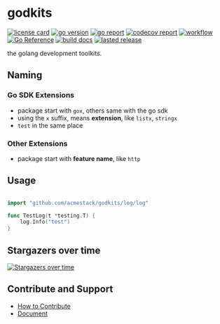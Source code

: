 # godkits

[![license card](https://img.shields.io/badge/License-Apache%202.0-brightgreen.svg?label=license)](https://github.com/acmestack/godkits/blob/main/LICENSE)
[![go version](https://img.shields.io/github/go-mod/go-version/acmestack/godkits)](#)
[![go report](https://goreportcard.com/badge/github.com/acmestack/godkits)](https://goreportcard.com/report/github.com/acmestack/godkits)
[![codecov report](https://codecov.io/gh/acmestack/godkits/branch/main/graph/badge.svg)](https://codecov.io/gh/acmestack/godkits)
[![workflow](https://github.com/acmestack/godkits/actions/workflows/go.yml/badge.svg?event=push)](#)
[![Go Reference](https://pkg.go.dev/badge/github.com/acmestack/godkits.svg)](https://pkg.go.dev/github.com/acmestack/godkits)
[![build docs](https://github.com/acmestack/godkits/actions/workflows/build-docs.yaml/badge.svg)](https://github.com/acmestack/godkits/actions/workflows/build-docs.yaml)
[![lasted release](https://img.shields.io/github/v/release/acmestack/godkits?label=lasted)](https://github.com/acmestack/godkits/releases)


the golang development toolkits.

## Naming

### Go SDK Extensions
- package start with `gox`, others same with the go sdk
- using the `x` suffix, means **extension**, like `listx`, `stringx`
- `test` in the same place

### Other Extensions
- package start with **feature name**, like `http`


## Usage
```go

import "github.com/acmestack/godkits/log/log"

func TestLog(t *testing.T) {
	log.Info("test")
}
```

## Stargazers over time

[![Stargazers over time](https://starchart.cc/acmestack/godkits.svg)](https://starchart.cc/acmestack/godkits)

## Contribute and Support

- [How to Contribute](https://acmestack.org/docs/contributing/guide/)
- [Document](https://pkg.go.dev/github.com/acmestack/godkits)
